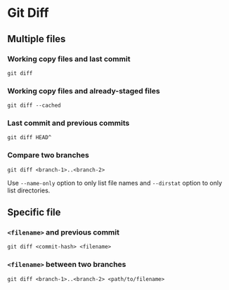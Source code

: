 # Git Diff

## Multiple files

### Working copy files and last commit

    git diff

### Working copy files and already-staged files

    git diff --cached

### Last commit and previous commits

    git diff HEAD^

### Compare two branches

    git diff <branch-1>..<branch-2>

Use `--name-only` option to only list file names and `--dirstat`
option to only list directories.

## Specific file

### `<filename>` and previous commit

    git diff <commit-hash> <filename>

### `<filename>` between two branches

    git diff <branch-1>..<branch-2> <path/to/filename>
